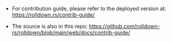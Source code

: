 - For contribution guide, please refer to the deployed version at: https://rolldown.rs/contrib-guide/

- The source is also in this repo: https://github.com/rolldown-rs/rolldown/blob/main/web/docs/contrib-guide/
